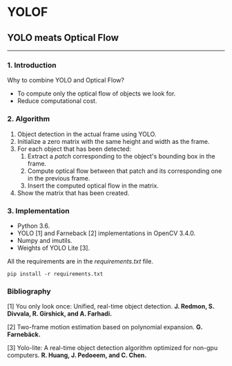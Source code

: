 # YOLOF

## YOLO meats Optical Flow

---

### 1. Introduction

Why to combine YOLO and Optical Flow?

- To compute only the optical flow of objects we look for.
- Reduce computational cost.

### 2. Algorithm

1. Object detection in the actual frame using YOLO.
2. Initialize a zero matrix with the same height and width as the frame.
3. For each object that has been detected:
   1. Extract a *patch* corresponding to the object's bounding box in the frame.
   2. Compute optical flow between that patch and its corresponding one in the previous frame.
   3. Insert the computed optical flow in the matrix.
4. Show the matrix that has been created.

### 3. Implementation

- Python 3.6.
- YOLO [1] and Farneback [2] implementations in OpenCV 3.4.0.
- Numpy and imutils.
- Weights of YOLO Lite [3].

All the requirements are in the *requirements.txt* file.

```
pip install -r requirements.txt
```

### Bibliography

[1] You only look once: Unified, real-time object detection. **J. Redmon, S. Divvala, R. Girshick, and A. Farhadi.**

[2] Two-frame motion estimation based on polynomial expansion. **G. Farnebäck.**

[3] Yolo-lite: A real-time object detection algorithm optimized for non-gpu computers. **R. Huang, J. Pedoeem, and C. Chen.**
